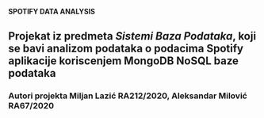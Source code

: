 **SPOTIFY DATA ANALYSIS**
## Projekat iz predmeta _Sistemi Baza Podataka_, koji se bavi analizom podataka o podacima Spotify aplikacije koriscenjem MongoDB NoSQL baze podataka
### Autori projekta Miljan Lazić RA212/2020, Aleksandar Milović RA67/2020
